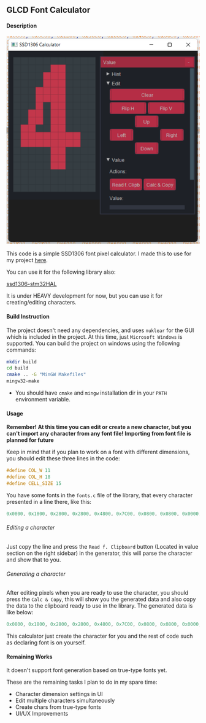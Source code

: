 ## GLCD Font Calculator

#### Description

![](screenshots/Capture.PNG)

This code is a simple SSD1306 font pixel calculator. I made this to use for my project <a href="https://github.com/the-this-pointer/timer-board-stm32f103" target="_blank">here</a>.

 You can use it for the following library also:

<a href="https://github.com/4ilo/ssd1306-stm32HAL" target="_blank">ssd1306-stm32HAL</a>

It is under HEAVY development for now, 
but you can use it for creating/editing characters. 

#### Build Instruction

The project doesn't need any dependencies, and uses `nuklear` for the GUI which is included in the project. At this time, just `Microsoft Windows` is supported.
You can build the project on windows using the following commands:

``` bash
mkdir build
cd build
cmake .. -G "MinGW Makefiles"
mingw32-make
```
* You should have `cmake` and `mingw` installation dir in your `PATH` environment variable.


#### Usage

**Remember! At this time you can edit or create a new character, but you can't import any character from any font file! Importing from font file is planned for future** 

Keep in mind that if you plan to work on a font with different dimensions, you should edit these three lines in the code:

``` c
#define COL_W 11
#define COL_H 18
#define CELL_SIZE 15
```

You have some fonts in the `fonts.c` file of the library, that every character presented in a line there, like this:

``` c
0x0800, 0x1800, 0x2800, 0x2800, 0x4800, 0x7C00, 0x0800, 0x0800, 0x0000, 0x0000,
```

###### Editing a character
Just copy the line and press the `Read f. Clipboard` button (Located in value section on the right sidebar) in the generator, this will parse the character and show that to you.

###### Generating a character

After editing pixels when you are ready to use the character, you should press the `Calc & Copy`, this will show you the generated data and also copy the data to the clipboard ready to use in the library. The generated data is like below:

``` c
0x0800, 0x1800, 0x2800, 0x2800, 0x4800, 0x7C00, 0x0800, 0x0800, 0x0000, 0x0000,
```
This calculator just create the character for you and the rest of code such as declaring font is on yourself.


#### Remaining Works

It doesn't support font generation based on true-type fonts yet. 

These are the remaining tasks I plan to do in my spare time:

- Character dimension settings in UI
- Edit multiple characters simultaneously
- Create chars from true-type fonts
- UI/UX Improvements